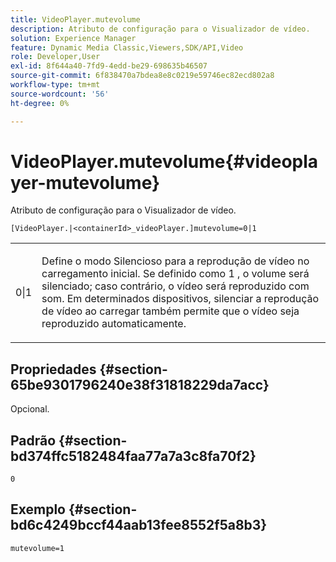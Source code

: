 ```yaml
---
title: VideoPlayer.mutevolume
description: Atributo de configuração para o Visualizador de vídeo.
solution: Experience Manager
feature: Dynamic Media Classic,Viewers,SDK/API,Video
role: Developer,User
exl-id: 8f644a40-7fd9-4edd-be29-698635b46507
source-git-commit: 6f838470a7bdea8e8c0219e59746ec82ecd802a8
workflow-type: tm+mt
source-wordcount: '56'
ht-degree: 0%

---
```


# VideoPlayer.mutevolume{#videoplayer-mutevolume}

Atributo de configuração para o Visualizador de vídeo.

`[VideoPlayer.|<containerId>_videoPlayer.]mutevolume=0|1`

<table id="table_2A4F898BBF88417DB0834B7F78637F5D"> 
 <tbody> 
  <tr> 
   <td colname="col1"> <p> <span class="codeph"> 0|1 </span> </p> </td> 
   <td colname="col2"> <p> Define o modo Silencioso para a reprodução de vídeo no carregamento inicial. Se definido como <span class="codeph"> 1 </span>, o volume será silenciado; caso contrário, o vídeo será reproduzido com som. Em determinados dispositivos, silenciar a reprodução de vídeo ao carregar também permite que o vídeo seja reproduzido automaticamente. </p> </td> 
  </tr> 
 </tbody> 
</table>

## Propriedades {#section-65be9301796240e38f31818229da7acc}

Opcional.

## Padrão {#section-bd374ffc5182484faa77a7a3c8fa70f2}

`0`

## Exemplo {#section-bd6c4249bccf44aab13fee8552f5a8b3}

`mutevolume=1`

